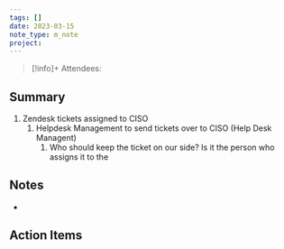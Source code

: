 ```yaml
---
tags: []
date: 2023-03-15
note_type: m_note
project:
---
```


> [!info]+
>Attendees: 


## Summary
1. Zendesk tickets assigned to CISO
	1. Helpdesk Management to send tickets over to CISO (Help Desk Managent)
		1. Who should keep the ticket on our side? Is it the person who assigns it to the  


## Notes
* 


## Action Items
